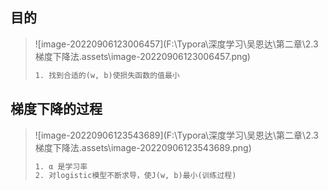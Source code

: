 



## 目的

> ![image-20220906123006457](F:\Typora\深度学习\吴恩达\第二章\2.3 梯度下降法.assets\image-20220906123006457.png)
>
> ```tex
> 1. 找到合适的(w, b)使损失函数的值最小
> ```
>
> 



## 梯度下降的过程

> ![image-20220906123543689](F:\Typora\深度学习\吴恩达\第二章\2.3 梯度下降法.assets\image-20220906123543689.png)
>
> ```tex
> 1. α 是学习率
> 2. 对logistic模型不断求导，使J(w, b)最小(训练过程)
> ```
>
> 
